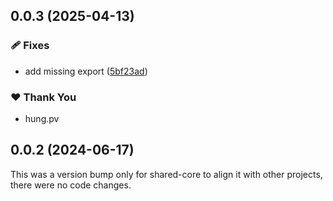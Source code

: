 ## 0.0.3 (2025-04-13)

### 🩹 Fixes

- add missing export ([5bf23ad](https://github.com/hung4564/vue-library/commit/5bf23ad))

### ❤️ Thank You

- hung.pv

## 0.0.2 (2024-06-17)

This was a version bump only for shared-core to align it with other projects, there were no code changes.
